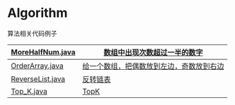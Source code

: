 # Algorithm
算法相关代码例子

| [MoreHalfNum.java](https://github.com/Hollake/Algorithm/blob/master/MoreHalfNum.java) | [数组中出现次数超过一半的数字](https://github.com/Hollake/Algorithm/commit/f05c5e7401ac1261ee12fce901e10c1dcf4b7c78) |
| ------------------------------------------------------------ | ------------------------------------------------------------ |
| [OrderArray.java](https://github.com/Hollake/Algorithm/blob/master/OrderArray.java) | [给一个数组，把偶数放到左边，奇数放到右边](https://github.com/Hollake/Algorithm/commit/0b58bbf2b6583e337adcbc6f0f71b2fc85c4a66f) |
| [ReverseList.java](https://github.com/Hollake/Algorithm/blob/master/ReverseList.java) | [反转链表](https://github.com/Hollake/Algorithm/commit/829e044e3fa65fed7ec62f441f66f72017367f53) |
| [Top_K.java](https://github.com/Hollake/Algorithm/blob/master/Top_K.java) | [TopK](https://github.com/Hollake/Algorithm/commit/2aaab589779c769e8c40050e997d7198c2327049) |


